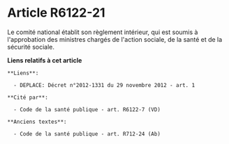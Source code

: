 # Article R6122-21

Le comité national établit son règlement intérieur, qui est soumis à l'approbation des ministres chargés de l'action sociale,
de la santé et de la sécurité sociale.

**Liens relatifs à cet article**

	**Liens**:

	  - DEPLACE: Décret n°2012-1331 du 29 novembre 2012 - art. 1

	**Cité par**:

	  - Code de la santé publique - art. R6122-7 (VD)

	**Anciens textes**:

	  - Code de la santé publique - art. R712-24 (Ab)
